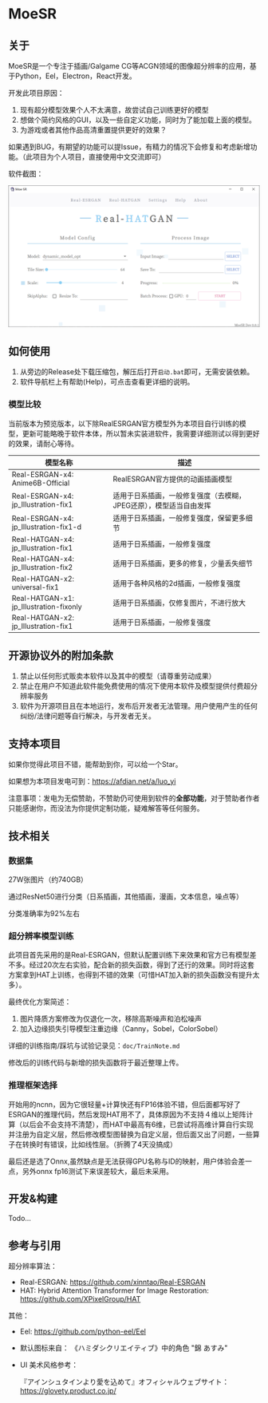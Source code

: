 # MoeSR

## 关于

MoeSR是一个专注于插画/Galgame CG等ACGN领域的图像超分辨率的应用，基于Python，Eel，Electron，React开发。

开发此项目原因：

1. 现有超分模型效果个人不太满意，故尝试自己训练更好的模型
2. 想做个简约风格的GUI，以及一些自定义功能，同时为了能加载上面的模型。
3. 为游戏或者其他作品高清重置提供更好的效果？

如果遇到BUG，有期望的功能可以提Issue，有精力的情况下会修复和考虑新增功能。（此项目为个人项目，直接使用中文交流即可）

软件截图：

![MoeSR-Screenshot](Readme.assets/MoeSR-Screenshot.png)

## 如何使用

1. 从旁边的Release处下载压缩包，解压后打开`启动.bat`即可，无需安装依赖。
2. 软件导航栏上有帮助(Help)，可点击查看更详细的说明。

### 模型比较

当前版本为预览版本，以下除RealESRGAN官方模型外为本项目自行训练的模型，更新可能略晚于软件本体，所以暂未实装进软件，我需要详细测试以得到更好的效果，请耐心等待。

  | 模型名称                                | 描述                                                         |
   | --------------------------------------- | ------------------------------------------------------------ |
   | Real-ESRGAN-x4: Anime6B-Official        | RealESRGAN官方提供的动画插画模型                             |
   | Real-ESRGAN-x4: jp_Illustration-fix1    | 适用于日系插画，一般修复强度（去模糊，JPEG还原），模型适当自由发挥 |
   | Real-ESRGAN-x4: jp_Illustration-fix1-d  | 适用于日系插画，一般修复强度，保留更多细节                   |
   | Real-HATGAN-x4: jp_Illustration-fix1    | 适用于日系插画，一般修复强度                                 |
   | Real-HATGAN-x4: jp_Illustration-fix2    | 适用于日系插画，更多的修复，少量丢失细节                     |
   | Real-HATGAN-x2: universal-fix1          | 适用于各种风格的2d插画，一般修复强度                         |
   | Real-HATGAN-x1: jp_Illustration-fixonly | 适用于日系插画，仅修复图片，不进行放大                       |
   | Real-HATGAN-x2: jp_Illustration-fix1    | 适用于日系插画，一般修复强度                                 |

## 开源协议外的附加条款

1. 禁止以任何形式贩卖本软件以及其中的模型（请尊重劳动成果）
2. 禁止在用户不知道此软件能免费使用的情况下使用本软件及模型提供付费超分辨率服务
3. 软件为开源项目且在本地运行，发布后开发者无法管理。用户使用产生的任何纠纷/法律问题等自行解决，与开发者无关。

## 支持本项目

如果你觉得此项目不错，能帮助到你，可以给一个Star。

如果想为本项目发电可到：https://afdian.net/a/luo_yi

注意事项：发电为无偿赞助，不赞助仍可使用到软件的**全部功能**，对于赞助者作者只能感谢你，而没法为你提供定制功能，疑难解答等任何服务。

## 技术相关

### 数据集

27W张图片（约740GB）

通过ResNet50进行分类（日系插画，其他插画，漫画，文本信息，噪点等）

分类准确率为92%左右

### 超分辨率模型训练

此项目首先采用的是Real-ESRGAN，但默认配置训练下来效果和官方已有模型差不多。经过20次左右实验，配合新的损失函数，得到了还行的效果。同时将这套方案拿到HAT上训练，也得到不错的效果（可惜HAT加入新的损失函数没有提升太多）。

最终优化方案简述：

1. 图片降质方案修改为仅退化一次，移除高斯噪声和泊松噪声
2. 加入边缘损失引导模型注重边缘（Canny，Sobel，ColorSobel）

详细的训练指南/踩坑与试验记录见：`doc/TrainNote.md`

修改后的训练代码与新增的损失函数将于最近整理上传。

### 推理框架选择

开始用的ncnn，因为它很轻量+计算快还有FP16体验不错，但后面都写好了ESRGAN的推理代码，然后发现HAT用不了，具体原因为不支持４维以上矩阵计算（以后会不会支持不清楚），而HAT中最高有6维，已尝试将高维计算自行实现并注册为自定义层，然后修改模型图替换为自定义层，但后面又出了问题，一些算子在转换时有错误，比如线性层。（折腾了4天没搞成）

最后还是选了Onnx,虽然缺点是无法获得GPU名称与ID的映射，用户体验会差一点，另外onnx fp16测试下来误差较大，最后未采用。

## 开发&构建

Todo...

## 参考与引用

超分辨率算法：

- Real-ESRGAN: https://github.com/xinntao/Real-ESRGAN
- HAT: Hybrid Attention Transformer for Image Restoration: https://github.com/XPixelGroup/HAT

其他：

- Eel: https://github.com/python-eel/Eel

- 默认图标来自： 《ハミダシクリエイティブ》中的角色 "錦 あすみ"

- UI 美术风格参考：

  『アインシュタインより愛を込めて』オフィシャルウェブサイト：https://glovety.product.co.jp/

